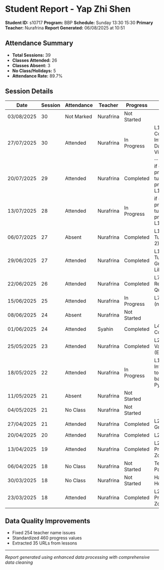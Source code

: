 # Student Report - Yap Zhi Shen
**Student ID:** s10717
**Program:** BBP
**Schedule:** Sunday 13:30 15:30
**Primary Teacher:** Nurafrina
**Report Generated:** 06/08/2025 at 10:51

## Attendance Summary
- **Total Sessions:** 39
- **Classes Attended:** 26
- **Classes Absent:** 3
- **No Class/Holidays:** 5
- **Attendance Rate:** 89.7%

## Session Details
| Date | Session | Attendance | Teacher | Progress | Lesson |
|------|---------|------------|---------|----------|---------|
| 03/08/2025 | 30 | Not Marked | Nurafrina | Not Started |  |
| 27/07/2025 | 30 | Attended | Nurafrina | In Progress | L16: Concept 11 Interactive Data Visualization ... |
| 20/07/2025 | 29 | Attended | Nurafrina | Completed | if done with project turtle can proceed to L15:... |
| 13/07/2025 | 28 | Attended | Nurafrina | In Progress | if done with project turtle can proceed to L15:... |
| 06/07/2025 | 27 | Absent | Nurafrina | Completed | L14: Racing Turtles (Part 2) |
| 29/06/2025 | 27 | Attended | Nurafrina | Completed | L11: Python Turtle Graphics Library |
| 22/06/2025 | 26 | Attended | Nurafrina | Completed | L7-L8: Revision + Quiz 1 |
| 15/06/2025 | 25 | Attended | Nurafrina | In Progress | L7 & L8 (next week) |
| 08/06/2025 | 24 | Absent | Nurafrina | Not Started |  |
| 01/06/2025 | 24 | Attended | Syahin | Completed | L4: Conditionals |
| 25/05/2025 | 23 | Attended | Nurafrina | Completed | L2: Variables (Exercise) |
| 18/05/2025 | 22 | Attended | Nurafrina | In Progress | L1: Introduction to Block-based Python |
| 11/05/2025 | 21 | Absent | Nurafrina | Not Started |  |
| 04/05/2025 | 21 | No Class | Nurafrina | Not Started |  |
| 27/04/2025 | 21 | Attended | Nurafrina | Completed | L24: Graduation |
| 20/04/2025 | 20 | Attended | Nurafrina | Completed | L23: Quiz 2 |
| 13/04/2025 | 19 | Attended | Nurafrina | Completed | L22: Final Project - Zoo Blog |
| 06/04/2025 | 18 | No Class | Nurafrina | Not Started | Teacher Parent Day |
| 30/03/2025 | 18 | No Class | Nurafrina | Not Started | Hari Raya Holiday |
| 23/03/2025 | 18 | Attended | Nurafrina | Completed | L21: Final Project - Zoo Blog |

## Data Quality Improvements
- Fixed 254 teacher name issues
- Standardized 460 progress values
- Extracted 35 URLs from lessons

---
*Report generated using enhanced data processing with comprehensive data cleaning*